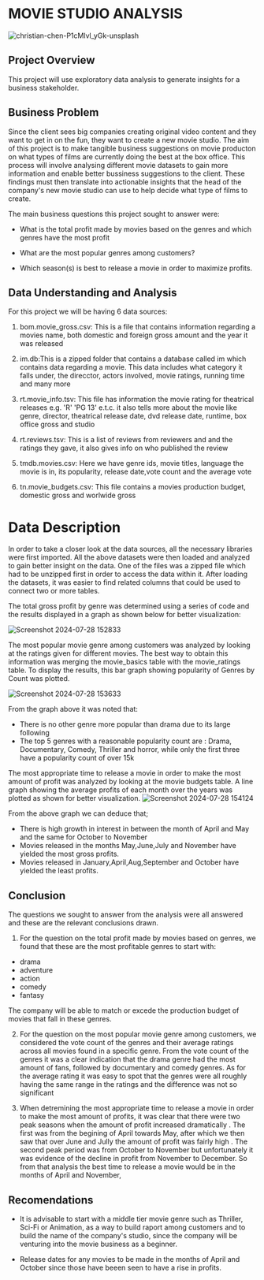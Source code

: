 # MOVIE STUDIO ANALYSIS

![christian-chen-P1cMlvl_yGk-unsplash](https://github.com/user-attachments/assets/8b7ba4d9-de1e-4ddd-a04c-361e5f66edee)


## Project Overview
This project will use exploratory data analysis to generate insights for a business stakeholder.

## Business Problem

Since the client sees big companies creating original video content and they want to get in on the fun, they want to create a new movie studio. 
The aim of this project is to make tangible business suggestions on movie producton on what types of films are currently doing the best at the box office. This process will involve analysing different movie datasets to gain more information and enable better bussiness suggestions to the client. These findings must then translate  into actionable insights that the head of the company's new movie studio can use to help decide what type of films to create.

The main business questions this project sought to answer were:
 * What is the total profit made by movies based on the genres and which genres have the most profit

 * What are the most popular genres among customers?
 * Which season(s) is best to release a movie in order to maximize profits.

 ## Data Understanding and Analysis
 For this project we will be having 6 data sources:

1. bom.movie_gross.csv: This is a file that contains information regarding a movies name, both domestic and foreign gross amount and the year it was released

2. im.db:This is a zipped folder that contains a database called im which contains data regarding a movie. This data includes what category it falls under, the direcctor, actors involved, movie ratings, running time and many more

3. rt.movie_info.tsv: This file has information the movie rating for theatrical releases e.g. 'R' 'PG 13' e.t.c. it also tells more about the movie like genre, director, theatrical release date, dvd release date, runtime, box office gross and studio
4. rt.reviews.tsv: This is a list of reviews from reviewers and and the ratings they gave, it also gives info on who published the review

5. tmdb.movies.csv: Here we have genre ids, movie titles, language the movie is in, its popularity, release date,vote count and the average vote

6. tn.movie_budgets.csv: This file contains a movies production budget, domestic gross and worlwide gross

# Data Description
In order to take a closer look at the data sources, all the necessary libraries were first imported. All the above datasets were then loaded  and analyzed to gain better insight on the data. One of the files was a zipped file which had to be unzipped first in order to access the data within it.
After loading the datasets, it was easier to find related columns that could be used to connect two or more tables.

The total gross profit by genre was determined using a series of code and the results displayed in a graph as shown below for better visualization:

![Screenshot 2024-07-28 152833](https://github.com/user-attachments/assets/b860cbb0-3770-4b52-8c2b-81b3ae7e98be)

The most popular movie genre among customers was analyzed by looking at the ratings given for different movies. The best way to obtain this information was merging the movie_basics table with the movie_ratings table. To display the results, this bar graph showing popularity of Genres by Count was plotted. 

![Screenshot 2024-07-28 153633](https://github.com/user-attachments/assets/57d1d0bf-2b0a-4582-822c-44baebbfe380)

From the graph above it was noted that:
* There is no other genre more popular than drama due to its large following
* The top 5 genres with a reasonable popularity count are : Drama, Documentary, Comedy, Thriller and horror, while only the first three have a popularity count of over 15k

The most appropriate time to release a movie in order to make the most amount of profit was analyzed by looking at the movie budgets table. A line graph showing the average profits of each month over the years was plotted as shown for better visualization.
![Screenshot 2024-07-28 154124](https://github.com/user-attachments/assets/88bb3a3d-d9a3-41ea-a2c0-8f43004e1cbb)

From the above graph we can deduce that;
* There is high growth in interest in between the month of April and May and the same for October to November
* Movies released in the months May,June,July and November have yielded the most gross profits.
* Movies released in January,April,Aug,September and October have yielded the least profits.


## Conclusion
The questions we sought to answer from the analysis were all answered and these are the relevant conclusions drawn. 
1. For the question on the total profit made by movies based on genres, we found that these are the most profitable genres to start with:
* drama
* adventure
* action
* comedy
* fantasy

The company will be able to match or excede the production budget of movies that fall in these genres.

 2. For the question on the most popular movie genre among customers, we considered the vote count of the genres and their average ratings across all movies found in a specific genre. From the vote count of the genres it was a clear indication that the drama genre had the most amount of fans, followed by documentary and comedy genres. As for the average rating it was easy to spot that the genres were all roughly having the same range in the ratings and the difference was not so significant

3. When detremining the most appropriate time to release a movie in order to make the most amount of profits, it was clear that there were two peak seasons when the amount of profit increased dramatically . The first was from the begining of April towards May, after which we then saw that over June and Jully the amount of profit was fairly high . The second peak period was from October to November but unfortunately it was evidence of the decline in profit from November to December. So from that analysis the best time to release a movie would be in the months of April and November,

## Recomendations
* It is advisable to start with a middle tier movie genre such as Thriller, Sci-Fi or Animation, as a way to build raport among customers and to build the name of the company's studio, since the company will be venturing into the movie business as a beginner. 

* Release dates for any movies to be made in the months of April and October since those have beeen seen to have a rise in profits.
